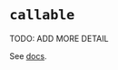 # `callable`

TODO: ADD MORE DETAIL

See [docs][docs].

[docs]: https://docs.python.org/3/library/functions.html#callable
